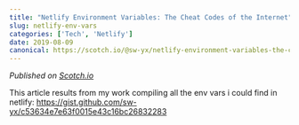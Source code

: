 ```yaml
---
title: "Netlify Environment Variables: The Cheat Codes of the Internet"
slug: netlify-env-vars
categories: ['Tech', 'Netlify']
date: 2019-08-09
canonical: https://scotch.io/@sw-yx/netlify-environment-variables-the-cheat-codes-of-the-internet
---
```


_Published on [Scotch.io](https://scotch.io/@sw-yx/netlify-environment-variables-the-cheat-codes-of-the-internet)_

This article results from my work compiling all the env vars i could find in netlify: https://gist.github.com/sw-yx/c53634e7e63f0015e43c16bc26832283
